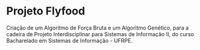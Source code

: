# Projeto Flyfood
Criação de um Algoritmo de Força Bruta e um Algoritmo Genético, para a cadeira de Projeto Interdisciplinar para Sistemas de Informação II, do curso Bacharelado em Sistemas de Informação - UFRPE.
